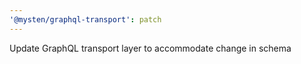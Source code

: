 ```yaml
---
'@mysten/graphql-transport': patch
---
```


Update GraphQL transport layer to accommodate change in schema
